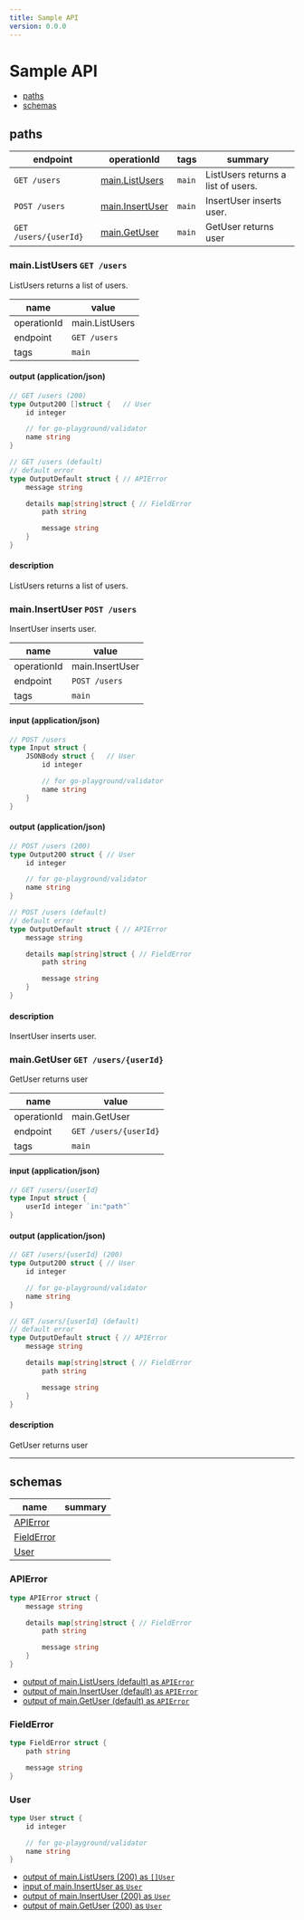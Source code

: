 ```yaml
---
title: Sample API
version: 0.0.0
---
```


# Sample API



- [paths](#paths)
- [schemas](#schemas)

## paths

| endpoint | operationId | tags | summary |
| --- | --- | --- | --- |
| `GET /users` | [main.ListUsers](#mainlistusers-get-users)  | `main` | ListUsers returns a list of users. |
| `POST /users` | [main.InsertUser](#maininsertuser-post-users)  | `main` | InsertUser inserts user. |
| `GET /users/{userId}` | [main.GetUser](#maingetuser-get-usersuserid)  | `main` | GetUser returns user |


### main.ListUsers `GET /users`

ListUsers returns a list of users.

| name | value |
| --- | --- |
| operationId | main.ListUsers |
| endpoint | `GET /users` |
| tags | `main` |



#### output (application/json)

```go
// GET /users (200)
type Output200 []struct {	// User
	id integer

	// for go-playground/validator
	name string
}

// GET /users (default)
// default error
type OutputDefault struct {	// APIError
	message string

	details map[string]struct {	// FieldError
		path string

		message string
	}
}
```

#### description

ListUsers returns a list of users.
### main.InsertUser `POST /users`

InsertUser inserts user.

| name | value |
| --- | --- |
| operationId | main.InsertUser |
| endpoint | `POST /users` |
| tags | `main` |


#### input (application/json)

```go
// POST /users
type Input struct {
	JSONBody struct {	// User
		id integer

		// for go-playground/validator
		name string
	}
}
```

#### output (application/json)

```go
// POST /users (200)
type Output200 struct {	// User
	id integer

	// for go-playground/validator
	name string
}

// POST /users (default)
// default error
type OutputDefault struct {	// APIError
	message string

	details map[string]struct {	// FieldError
		path string

		message string
	}
}
```

#### description

InsertUser inserts user.
### main.GetUser `GET /users/{userId}`

GetUser returns user

| name | value |
| --- | --- |
| operationId | main.GetUser |
| endpoint | `GET /users/{userId}` |
| tags | `main` |


#### input (application/json)

```go
// GET /users/{userId}
type Input struct {
	userId integer `in:"path"`
}
```

#### output (application/json)

```go
// GET /users/{userId} (200)
type Output200 struct {	// User
	id integer

	// for go-playground/validator
	name string
}

// GET /users/{userId} (default)
// default error
type OutputDefault struct {	// APIError
	message string

	details map[string]struct {	// FieldError
		path string

		message string
	}
}
```

#### description

GetUser returns user





----------------------------------------

## schemas

| name | summary |
| --- | --- |
| [APIError](#apierror) |  |
| [FieldError](#fielderror) |  |
| [User](#user) |  |



### APIError

```go
type APIError struct {
	message string

	details map[string]struct {	// FieldError
		path string

		message string
	}
}
```

- [output of main.ListUsers (default) as `APIError`](#mainlistusers-get-users)
- [output of main.InsertUser (default) as `APIError`](#maininsertuser-post-users)
- [output of main.GetUser (default) as `APIError`](#maingetuser-get-usersuserid)

### FieldError

```go
type FieldError struct {
	path string

	message string
}
```


### User

```go
type User struct {
	id integer

	// for go-playground/validator
	name string
}
```

- [output of main.ListUsers (200) as `[]User`](#mainlistusers-get-users)
- [input of main.InsertUser as `User`](#maininsertuser-post-users)
- [output of main.InsertUser (200) as `User`](#maininsertuser-post-users)
- [output of main.GetUser (200) as `User`](#maingetuser-get-usersuserid)